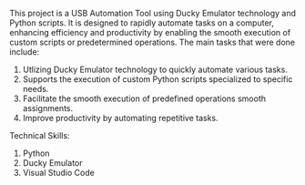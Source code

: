 This project is a USB Automation Tool using Ducky Emulator technology and Python scripts. It is designed to rapidly automate tasks on a computer, enhancing efficiency and productivity by enabling the smooth execution of custom scripts or predetermined operations. 
The main tasks that were done include: 
1. Utlizing Ducky Emulator technology to quickly automate various tasks.
2. Supports the execution of custom Python scripts specialized to specific needs.
3. Facilitate the smooth execution of predefined operations smooth assignments.
4. Improve productivity by automating repetitive tasks.

Technical Skills: 
1. Python
2. Ducky Emulator
3. Visual Studio Code 

